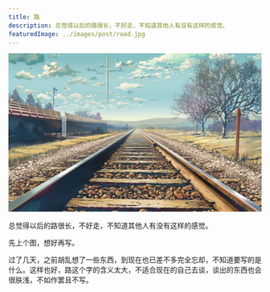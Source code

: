 ```yaml
---
title: 路
description: 总觉得以后的路很长，不好走，不知道其他人有没有这样的感觉。
featuredImage: ../images/post/road.jpg
---
```


<img class="mx-auto rounded-lg" src="/images/post/road.jpg" alt="road" title="road" />

总觉得以后的路很长，不好走，不知道其他人有没有这样的感觉。

先上个图，想好再写。

过了几天，之前胡乱想了一些东西，到现在也已差不多完全忘却，不知道要写的是什么。这样也好，路这个字的含义太大，不适合现在的自己去谈，谈出的东西也会很肤浅，不如作罢且不写。
